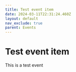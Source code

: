 ```yaml
---
title: Test event item
date: 2024-03-11T22:31:24.460Z
layout: default
nav_exclude: true
parent: Events
---
```


# Test event item

This is a test event
